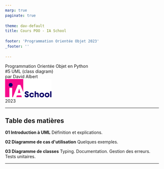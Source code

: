 ```yaml
---
marp: true
paginate: true

theme: dav-default
title: Cours POO - IA School

footer: 'Programmation Orientée Objet 2023'
_footer: ''

---
```


<!-- PARTIE 0 : Présentation du cours -->

<!-- _paginate: skip -->
<!-- _class: cover -->

<div class="coverBlockCenter">
<div class="coverModuleName">Programmation Orientée Objet en Python</div>
<div class="coverCourseName"><span class="important">#5 </span>UML (class diagram)</div>
<div class="coverAuthor">par <span class="important">David Albert</span></div>
</div>

<img class="coverFooterLeft" style="background-color:#fff" height="60px" src="assets/img/ia-school-logo.svg" />
<div class="coverYear coverFooterRight">2023</div>




--- 
<!-- TABLE DES MATIERES -->

## Table des matières 

<b><span class="important">01 </span> Introduction à UML</b>
Définition et explications.

<b><span class="important">02 </span> Diagramme de cas d'utilisation</b>
Quelques exemples.

<b><span class="important">03 </span> Diagramme de classes</b>
Typing. Documentation. Gestion des erreurs. Tests unitaires.


---





<script type="module">
import mermaid from 'https://cdn.jsdelivr.net/npm/mermaid@10.0.0/dist/mermaid.esm.min.mjs';
mermaid.initialize({ startOnLoad: true });

window.addEventListener('vscode.markdown.updateContent', function() { mermaid.init() });
</script>